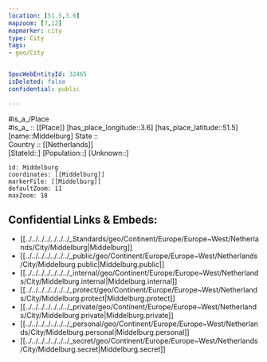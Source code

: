 ```yaml
---
location: [51.5,3.6] 
mapzoom: [7,12] 
mapmarker: city 
type: City
tags:
- geo/City


SpocWebEntityId: 32465
isDeleted: false
confidential: public

---
```

#is_a_/Place  
#is_a_ :: [[Place]] 
[has_place_longitude::3.6] 
[has_place_latitude::51.5] 
[name::Middelburg] 
State ::  
Country :: [[Netherlands]]  
[StateId::] 
[Population::] 
[Unknown::] 


```leaflet
id: Middelburg
coordinates: [[Middelburg]] 
markerFile: [[Middelburg]] 
defaultZoom: 11 
maxZoom: 18
```


## Confidential Links & Embeds: 
- [[../../../../../../../_Standards/geo/Continent/Europe/Europe~West/Netherlands/City/Middelburg|Middelburg]] 
- [[../../../../../../../_public/geo/Continent/Europe/Europe~West/Netherlands/City/Middelburg.public|Middelburg.public]] 
- [[../../../../../../../_internal/geo/Continent/Europe/Europe~West/Netherlands/City/Middelburg.internal|Middelburg.internal]] 
- [[../../../../../../../_protect/geo/Continent/Europe/Europe~West/Netherlands/City/Middelburg.protect|Middelburg.protect]] 
- [[../../../../../../../_private/geo/Continent/Europe/Europe~West/Netherlands/City/Middelburg.private|Middelburg.private]] 
- [[../../../../../../../_personal/geo/Continent/Europe/Europe~West/Netherlands/City/Middelburg.personal|Middelburg.personal]] 
- [[../../../../../../../_secret/geo/Continent/Europe/Europe~West/Netherlands/City/Middelburg.secret|Middelburg.secret]] 
